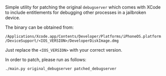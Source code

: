 Simple utility for patching the original `debugserver` which comes with XCode to include entitlements
for debugging other processes in a jailbroken device.

The binary can be obtained from:

`/Applications/Xcode.app/Contents/Developer/Platforms/iPhoneOS.platform/DeviceSupport/<IOS_VERSION>/DeveloperDiskImage.dmg`

Just replace the `<IOS_VERSION>` with your correct version.

In order to patch, please run as follows:

```shell
./main.py original_debugserver patched_debugserver
```
